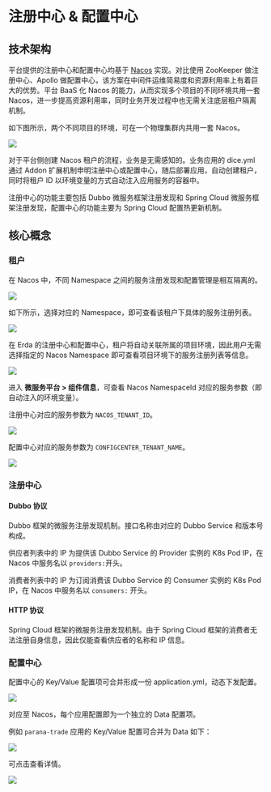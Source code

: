 # 注册中心 & 配置中心

## 技术架构

平台提供的注册中心和配置中心均基于 [Nacos](https://nacos.io/en-us/) 实现。对比使用 ZooKeeper 做注册中心、Apollo 做配置中心，该方案在中间件运维简易度和资源利用率上有着巨大的优势。平台 BaaS 化 Nacos 的能力，从而实现多个项目的不同环境共用一套 Nacos，进一步提高资源利用率，同时业务开发过程中也无需关注底层租户隔离机制。

如下图所示，两个不同项目的环境，可在一个物理集群内共用一套 Nacos。

![](https://terminus-paas.oss-cn-hangzhou.aliyuncs.com/paas-doc/2021/08/03/1d3e3e52-ae2b-402d-afa7-6c320e4440cf.jpeg)

对于平台侧创建 Nacos 租户的流程，业务是无需感知的。业务应用的 dice.yml 通过 Addon 扩展机制申明注册中心或配置中心，随后部署应用，自动创建租户，同时将租户 ID 以环境变量的方式自动注入应用服务的容器中。

注册中心的功能主要包括 Dubbo 微服务框架注册发现和 Spring Cloud 微服务框架注册发现，配置中心的功能主要为 Spring Cloud 配置热更新机制。

## 核心概念

### 租户

在 Nacos 中，不同 Namespace 之间的服务注册发现和配置管理是相互隔离的。

![](https://terminus-paas.oss-cn-hangzhou.aliyuncs.com/paas-doc/2021/08/23/24014484-5078-42b5-ae30-9db4cb2f059e.png)

如下所示，选择对应的 Namespace，即可查看该租户下具体的服务注册列表。

![](https://terminus-paas.oss-cn-hangzhou.aliyuncs.com/paas-doc/2021/08/23/7419434a-24fc-4fd4-99a1-1bd2f0d7d9b5.png)

在 Erda 的注册中心和配置中心，租户将自动关联所属的项目环境，因此用户无需选择指定的 Nacos Namespace 即可查看项目环境下的服务注册列表等信息。

![](https://terminus-paas.oss-cn-hangzhou.aliyuncs.com/paas-doc/2021/08/23/3ff5c09e-532f-48df-af19-98adcf613379.png)

进入 **微服务平台 > 组件信息**，可查看 Nacos NamespaceId 对应的服务参数（即自动注入的环境变量）。

注册中心对应的服务参数为 `NACOS_TENANT_ID`。

![](https://terminus-paas.oss-cn-hangzhou.aliyuncs.com/paas-doc/2021/08/23/018ddd49-90c6-49fb-9c2f-faee275c5471.png)

配置中心对应的服务参数为 `CONFIGCENTER_TENANT_NAME`。

![](https://terminus-paas.oss-cn-hangzhou.aliyuncs.com/paas-doc/2021/08/23/24ba538f-b24f-4579-a763-e0addcbce45f.png)


### 注册中心

#### Dubbo 协议

Dubbo 框架的微服务注册发现机制。接口名称由对应的 Dubbo Service 和版本号构成。

供应者列表中的 IP 为提供该 Dubbo Service 的 Provider 实例的 K8s Pod IP，在 Nacos 中服务名以 `providers:`开头。

消费者列表中的 IP 为订阅消费该 Dubbo Service 的 Consumer 实例的 K8s Pod IP，在 Nacos 中服务名以 `consumers:` 开头。

#### HTTP 协议

Spring Cloud 框架的微服务注册发现机制。由于 Spring Cloud 框架的消费者无法注册自身信息，因此仅能查看供应者的名称和 IP 信息。

### 配置中心

配置中心的 Key/Value 配置项可合并形成一份 application.yml，动态下发配置。

![](https://terminus-paas.oss-cn-hangzhou.aliyuncs.com/paas-doc/2021/08/23/30981eb1-414a-4650-89ff-70a6a1162f2b.png)

对应至 Nacos，每个应用配置即为一个独立的 Data 配置项。

例如 `parana-trade` 应用的 Key/Value 配置可合并为 Data 如下：

![](https://terminus-paas.oss-cn-hangzhou.aliyuncs.com/paas-doc/2021/08/23/71bbeedc-dfb5-4f41-9984-80cedc538a6b.png)

可点击查看详情。

![](https://terminus-paas.oss-cn-hangzhou.aliyuncs.com/paas-doc/2021/08/23/52e039c0-fcfd-465d-ac67-cc61fb14506d.png)
